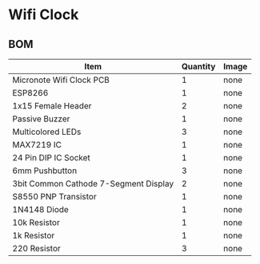 # Wifi Clock

## BOM
|Item|Quantity|Image|
|----|--------|-----|
|Micronote Wifi Clock PCB|1|none|
|ESP8266|1|none|
|1x15 Female Header|2|none|
|Passive Buzzer|1|none|
|Multicolored LEDs|3|none|
|MAX7219 IC|1|none|
|24 Pin DIP IC Socket|1|none|
|6mm Pushbutton|3|none
|3bit Common Cathode 7-Segment Display|2|none|
|S8550 PNP Transistor|1|none|
|1N4148 Diode|1|none|
|10k Resistor|1|none|
|1k Resistor|1|none|
|220 Resistor|3|none|






